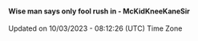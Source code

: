 #### Wise man says only fool rush in - McKidKneeKaneSir
Updated on 10/03/2023 - 08:12:26 (UTC) Time Zone
